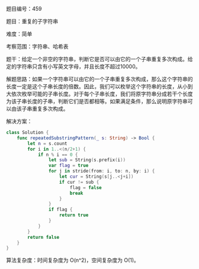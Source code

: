 题目编号：459

题目：重复的子字符串

难度：简单

考察范围：字符串、哈希表

题干：给定一个非空的字符串，判断它是否可以由它的一个子串重复多次构成。给定的字符串只含有小写英文字母，并且长度不超过10000。

解题思路：如果一个字符串可以由它的一个子串重复多次构成，那么这个字符串的长度一定是这个子串长度的倍数。因此，我们可以枚举这个字符串的长度，从小到大依次枚举可能的子串长度。对于每个子串长度，我们将原字符串分成若干个长度为该子串长度的子串，判断它们是否都相等。如果满足条件，那么说明原字符串可以由该子串重复多次构成。

解决方案：

```swift
class Solution {
    func repeatedSubstringPattern(_ s: String) -> Bool {
        let n = s.count
        for i in 1..<(n/2+1) {
            if n % i == 0 {
                let sub = String(s.prefix(i))
                var flag = true
                for j in stride(from: i, to: n, by: i) {
                    let cur = String(s[j..<j+i])
                    if cur != sub {
                        flag = false
                        break
                    }
                }
                if flag {
                    return true
                }
            }
        }
        return false
    }
}
```

算法复杂度：时间复杂度为 O(n^2)，空间复杂度为 O(1)。